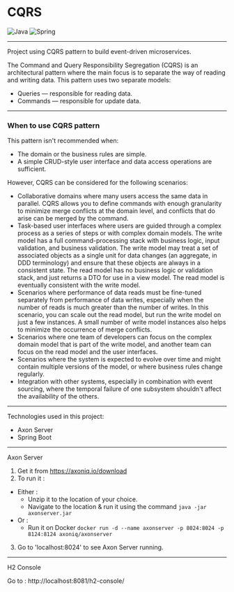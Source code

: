 # CQRS

![Java](https://img.shields.io/badge/java-%23ED8B00.svg?style=for-the-badge&logo=java&logoColor=white)
![Spring](https://img.shields.io/badge/spring-%236DB33F.svg?style=for-the-badge&logo=spring&logoColor=white)

---

Project using CQRS pattern to build event-driven microservices.

The Command and Query Responsibility Segregation (CQRS) is an architectural pattern where the main focus is to separate the way of reading and writing data. 
This pattern uses two separate models: 
- Queries — responsible for reading data. 
- Commands — responsible for update data.

---

### When to use CQRS pattern

This pattern isn't recommended when:
- The domain or the business rules are simple.
- A simple CRUD-style user interface and data access operations are sufficient.

However, CQRS can be considered for the following scenarios:
- Collaborative domains where many users access the same data in parallel. CQRS allows you to define commands with enough granularity to minimize merge conflicts at the domain level, and conflicts that do arise can be merged by the command.
- Task-based user interfaces where users are guided through a complex process as a series of steps or with complex domain models. The write model has a full command-processing stack with business logic, input validation, and business validation. The write model may treat a set of associated objects as a single unit for data changes (an aggregate, in DDD terminology) and ensure that these objects are always in a consistent state. The read model has no business logic or validation stack, and just returns a DTO for use in a view model. The read model is eventually consistent with the write model.
- Scenarios where performance of data reads must be fine-tuned separately from performance of data writes, especially when the number of reads is much greater than the number of writes. In this scenario, you can scale out the read model, but run the write model on just a few instances. A small number of write model instances also helps to minimize the occurrence of merge conflicts.
- Scenarios where one team of developers can focus on the complex domain model that is part of the write model, and another team can focus on the read model and the user interfaces.
- Scenarios where the system is expected to evolve over time and might contain multiple versions of the model, or where business rules change regularly.
- Integration with other systems, especially in combination with event sourcing, where the temporal failure of one subsystem shouldn't affect the availability of the others.

---

Technologies used in this project:
- Axon Server
- Spring Boot

---

Axon Server

1. Get it from https://axoniq.io/download
2. To run it :
- Either :
  - Unzip it to the location of your choice. 
  - Navigate to the location & run it using the command ` java -jar axonserver.jar `
- Or :
  - Run it on Docker `docker run -d --name axonserver -p 8024:8024 -p 8124:8124 axoniq/axonserver`
3. Go to 'localhost:8024' to see Axon Server running.
---

H2 Console

Go to : http://localhost:8081/h2-console/